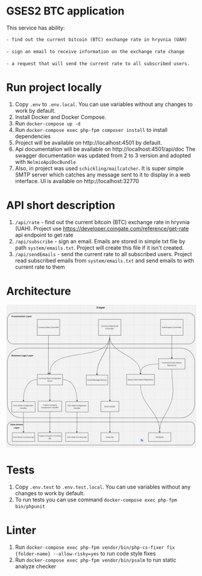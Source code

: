 # GSES2 BTC application

This service has ability:

    - find out the current bitcoin (BTC) exchange rate in hryvnia (UAH)

    - sign an email to receive information on the exchange rate change

    - a request that will send the current rate to all subscribed users.

# Run project locally
1. Copy `.env` to `.env.local`. You can use variables without any changes to work by default.
2. Install Docker and Docker Compose.
3. Run `docker-compose up -d`
4. Run `docker-compose exec php-fpm composer install` to install dependencies
4. Project will be available on http://localhost:4501 by default.
5. Api documentation will be available on http://localhost:4501/api/doc 
The swagger documentation was updated from 2 to 3 version and adopted with `NelmioApiDocBundle`
6. Also, in project was used `schickling/mailcatcher`. It is super simple SMTP server which catches 
any message sent to it to display in a web interface. UI is available on http://localhost:32770

# API short description
1. `/api/rate` - find out the current bitcoin (BTC) exchange rate in hryvnia (UAH). Project use https://developer.coingate.com/reference/get-rate api endpoint to get rate
2. `/api/subscribe` - sign an email. Emails are stored in simple txt file by path `system/emails.txt`. Project will create this file if it isn't created.
3. `/api/sendEmails` - send the current rate to all subscribed users. Project read subscribed emails from `system/emails.txt` and send emails to with current rate to them

# Architecture
![](docs/architecture.png)

# Tests
1. Copy `.env.test` to `.env.test.local`. You can use variables without any changes to work by default.
2. To run tests you can use command `docker-compose exec php-fpm bin/phpunit`

# Linter
1. Run `docker-compose exec php-fpm vendor/bin/php-cs-fixer fix {folder-name} --allow-risky=yes` to run code style fixes
2. Run `docker-compose exec php-fpm vendor/bin/psalm` to run static analyze checker 